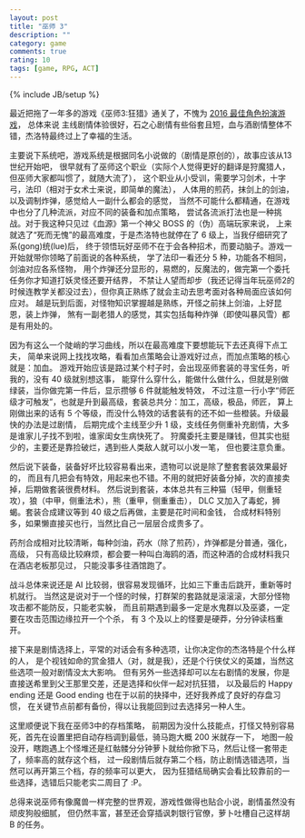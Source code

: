 ```yaml
---
layout: post
title: "巫师 3"
description: ""
category: game
comments: true
rating: 10
tags: [game, RPG, ACT]
---
```

{% include JB/setup %}

最近把拖了一年多的游戏《巫师3:狂猎》通关了，不愧为 [2016 最佳角色扮演游戏](https://zh.wikipedia.org/wiki/%E6%B8%B8%E6%88%8F%E5%A4%A7%E5%A5%96#.E8.AF.84.E5.A7.94.E4.BC.9A.E8.AF.84.E9.80.89.E5.A5.96.E9.A1.B9)，
总体来说
主线剧情体验很好，石之心剧情有些俗套且短，血与酒剧情整体不错，杰洛特最终过上了幸福的生活。
<!--more-->

主要说下系统吧，游戏系统是根据同名小说做的（剧情是原创的），故事应该从13世纪开始吧，
很早就有了巫师这个职业（实际个人觉得更好的翻译是狩魔猎人，但巫师大家都叫惯了，就随大流了），
这个职业从小受训，需要学习剑术，十字弓，法印（相对于女术士来说，即简单的魔法），
人体用的煎药，抹剑上的剑油，以及调制炸弹，感觉给人一副什么都会的感觉，
当然不可能什么都精通，在游戏中也分了几种流派，对应不同的装备和加点策略，
尝试各流派打法也是一种挑战。对于我这种只见过《血源》第一个神父 BOSS 的（伪）高端玩家来说，
上来就选了“死而无愧”的最高难度，于是杰洛特也就停在了 6 级上，当我仔细研究了系(gong)统(lue)后，
终于领悟玩好巫师不在于会各种招术，而要动脑子。游戏一开始就带你领略了前面说的各种系统，
学了法印一看还分 5 种，功能各不相同，剑油对应各系怪物，
用个炸弹还分显形的，易燃的，反魔法的，做完第一个委托任务你才知道打妖灵怪还要开结界，
不禁让人望而却步（我还记得当年玩巫师2的时候连教学关都没过去），但你真正熟练了就会主动去思考面对各种局面应该如何应对。
越是玩到后面，对怪物知识掌握越是熟练，开怪之前抹上剑油，上好昆恩，装上炸弹，
煞有一副老猎人的感觉，其实包括每种炸弹（即使叫暴风雪）都是有用处的。

因为有这么一个陡峭的学习曲线，所以在最高难度下要想能玩下去还真得下点工夫，
简单来说网上找找攻略，看看加点策略会让游戏好过点，而加点策略的核心就是：加血。
游戏开始应该是路过某个村子时，会出现巫师套装的寻宝任务，听我的，没有 40 级就别想这事，
能穿什么穿什么，能做什么做什么，但就是别做绿装，当你做完第一件后，显示攒够 6 件就能触发特效，
不过注意一行小字“师匠级才可触发”，也就是升到最高级，套装总共分：加工，高级，极品，师匠，
算上刚做出来的话有 5 个等级，而没什么特效的话套装有的还不如一些橙装。升级最快的办法是过剧情，
后期完成个主线至少升 1 级，支线任务侧重补充剧情，大多是谁家儿子找不到啦，谁家闺女生病快死了。
狩魔委托主要是赚钱，但其实也挺少的，主要还是靠捡破烂，遇到些人类敌人就可以小发一笔，
但也要注意负重。

然后说下装备，装备好坏比较容易看出来，遗物可以说是除了整套套装效果最好的，
而且有几把会有特效，用起来也不错。不用的就把好装备分掉，次的直接卖掉，后期做套装很费材料。
然后说到套装，本体总共有三种猫（轻甲，侧重轻攻），狼（中甲，侧重法术），熊（重甲，侧重重击），
DLC 又加入了毒蛇，狮蝎。套装合成建议等到 40 级之后再做，主要是花时间和金钱，
合成材料特别多，如果懒直接买也行，当然比自己一层层合成贵多了。

药剂合成相对比较清晰，每种剑油，药水（除了煎药），炸弹都是分普通，强化，高级，
只有高级比较麻烦，都会要一种叫白海鸥的酒，而这种酒的合成材料我只在酒店老板那见过，
只能没事多往酒馆跑了。

战斗总体来说还是 AI 比较弱，很容易发现循环，比如三下重击后跳开，重新等时机就行。
当然这是说对于一个怪的时候，打群架的套路就是滚滚滚，大部分怪物攻击都不能防反，只能老实躲，
而且前期遇到最多一定是水鬼群以及巫婆，一定要在攻击范围边缘拉开一个个杀，
有 3 个及以上的怪要是硬莽，分分钟读档重开。

接下来是剧情选择上，平常的对话会有多种选项，让你决定你的杰洛特是个什么样的人，
是个视钱如命的赏金猎人（对，就是我），还是个行侠仗义的英雄，当然这些选项一般对剧情没太大影响。
但有另外一些选择却可以左右剧情的发展，你是直接送希里到父王那里交差，还是选择和伙伴一起对抗狂猎，
以及最后的 Happy ending 还是 Good ending 也在于以前的抉择中，还好我养成了良好的存盘习惯，
在关键节点前都有备份，得以让我能回到过去选择另一种人生。

这里顺便说下我在巫师3中的存档策略，
前期因为没什么技能点，打怪又特别容易死，首先在设置里把自动存档调到最低，骑马跑大概 200 米就存一下，
地图一般没开，瞎跑遇上个怪堆还是红骷髅分分钟萝卜就给你掀下马，然后让怪一套带走了，频率高的就存这个档，
过一段剧情后就存第二个档，防止剧情选错选项，当然可以再开第三个档，存的频率可以更大，
因为狂猎结局确实会看比较靠前的一些选择，选错后只能老实二周目了 :P。

总得来说巫师有像魔兽一样完整的世界观，游戏性做得也贴合小说，剧情虽然没有顽皮狗般细腻，
但仍然丰富，甚至还会穿插讽刺银行官僚，萝卜吐槽自己这样胡 B 的任务。

